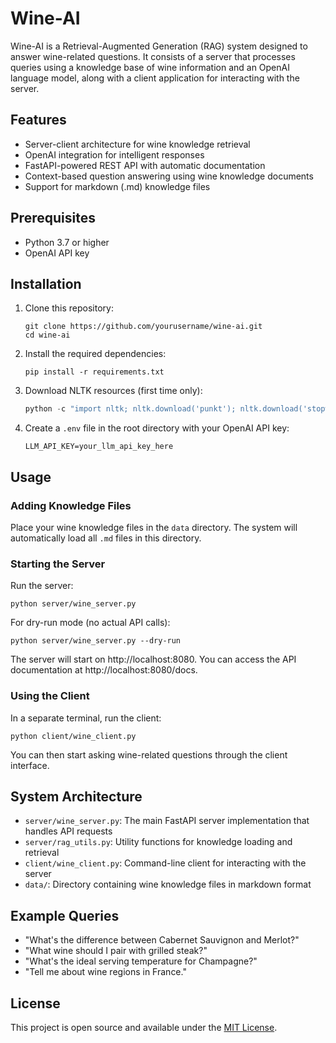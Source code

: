 # Wine-AI

Wine-AI is a Retrieval-Augmented Generation (RAG) system designed to answer wine-related questions. It consists of a server that processes queries using a knowledge base of wine information and an OpenAI language model, along with a client application for interacting with the server.

## Features

- Server-client architecture for wine knowledge retrieval
- OpenAI integration for intelligent responses
- FastAPI-powered REST API with automatic documentation
- Context-based question answering using wine knowledge documents
- Support for markdown (.md) knowledge files

## Prerequisites

- Python 3.7 or higher
- OpenAI API key

## Installation

1. Clone this repository:
   ```
   git clone https://github.com/yourusername/wine-ai.git
   cd wine-ai
   ```

2. Install the required dependencies:
   ```
   pip install -r requirements.txt
   ```

3. Download NLTK resources (first time only):
   ```python
   python -c "import nltk; nltk.download('punkt'); nltk.download('stopwords')"
   ```

4. Create a `.env` file in the root directory with your OpenAI API key:
   ```
   LLM_API_KEY=your_llm_api_key_here
   ```

## Usage

### Adding Knowledge Files

Place your wine knowledge files in the `data` directory. The system will automatically load all `.md` files in this directory.

### Starting the Server

Run the server:
```
python server/wine_server.py
```

For dry-run mode (no actual API calls):
```
python server/wine_server.py --dry-run
```

The server will start on http://localhost:8080. You can access the API documentation at http://localhost:8080/docs.

### Using the Client

In a separate terminal, run the client:
```
python client/wine_client.py
```

You can then start asking wine-related questions through the client interface.

## System Architecture

- `server/wine_server.py`: The main FastAPI server implementation that handles API requests
- `server/rag_utils.py`: Utility functions for knowledge loading and retrieval
- `client/wine_client.py`: Command-line client for interacting with the server
- `data/`: Directory containing wine knowledge files in markdown format

## Example Queries

- "What's the difference between Cabernet Sauvignon and Merlot?"
- "What wine should I pair with grilled steak?"
- "What's the ideal serving temperature for Champagne?"
- "Tell me about wine regions in France."

## License

This project is open source and available under the [MIT License](LICENSE). 